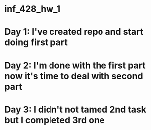 # inf_428_hw_1

# Day 1: I've created repo and start doing first part

# Day 2: I'm done with the first part now it's time to deal with second part

# Day 3: I didn't not tamed 2nd task but I completed 3rd one
